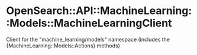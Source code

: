 # OpenSearch::API::MachineLearning::Models::MachineLearningClient [](#class-OpenSearch::API::MachineLearning::Models::MachineLearningClient) [](#top)
Client for the "machine_learning/models" namespace (includes the {MachineLearning::Models::Actions} methods)
    
